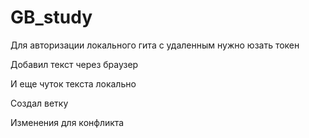 # GB_study

Для авторизации локального гита с удаленным нужно юзать токен

Добавил текст через браузер

И еще чуток текста локально

Создал ветку

Изменения для конфликта
